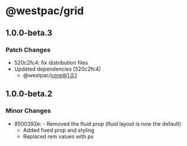 # @westpac/grid

## 1.0.0-beta.3

### Patch Changes

- 520c2fc4: fix distribution files
- Updated dependencies [520c2fc4]
  - @westpac/core@1.0.1

## 1.0.0-beta.2

### Minor Changes

- 8500392e: - Removed the fluid prop (fluid layout is now the default)
  - Added fixed prop and styling
  - Replaced rem values with px
